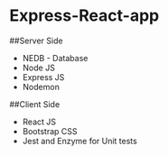 # Express-React-app

##Server Side

- NEDB - Database
- Node JS
- Express JS
- Nodemon



##Client Side
- React JS
- Bootstrap CSS
- Jest and Enzyme for Unit tests
